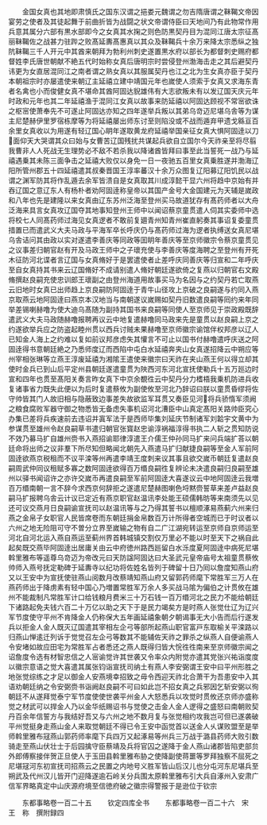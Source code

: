 <!-- { "loadSidebar": true } -->
　　金国女真也其地即肃慎氏之国东汉谓之挹娄元魏谓之勿吉隋唐谓之靺鞨文帝因宴劳之使者及其徒起舞于前曲折皆为战闘之状文帝谓侍臣曰天地间乃有此物常作用兵意其属分六部有黒水部即今之女真其水掬之则色防黒契丹目为混同江唐太宗征髙丽靺鞨佐之战甚力驻跸之败髙延夀髙惠真以其众及靺鞨兵十余万来降太宗悉纵之独阬靺鞨三千人开元中其酋来朝拜为勃利州刺史遂置黒水府以部长为都督刺史赐府都督姓李氏唐世朝献不絶五代时始称女真后唐明宗时尝侵登州渤海击走之其后避契丹讳更为女直居混同江之南者谓之熟女真以其服属契丹也江之北为生女真亦臣于契丹本朝祖宗时亦屡遣使来朝辽主延禧立建中靖国元年也嵗使人须索于女真又求海东青者名禽也小而俊健女真不堪命其酋阿固达貎雄伟有大志欲叛未有以发辽国天庆元年时政和元年也其二年延禧渔于混同江女真以故事来防延禧以阿固达顾视不常宻欲诛之枢宻使萧奉先不可遂止阿固达亦知之四年遂举兵叛以其弟乌竒迈尼堪乌舎等为谋主尼楚赫伊里罗宿栋摩等为将延禧屡出师东讨至则陷没或不战而遁弃甲遗戈緜亘百余里女真收以为用遂有轻辽国心眀年遂取黄龙府延禧举国亲征女真大惧阿固逹以刀面仰天大哭谓其众曰始与女曹苦辽国残扰共谋起兵欲自立国尔今天祚亲至将尽翦我曹非人人死战无生理势必不敌不若杀我以降诸酋皆拜曰事至此当誓死一战乃与延禧遇乗其未陈三面争击之延禧大败仅以身免一日一夜驰五百里女真乗胜遂并渤海辽阳所管州郡五十四延禧遣其叔秦晋国王淳率蕃汉十余万众图复辽阳募辽阳饥民以战谓之渊军防其将作乱遁去余军皆溃自是女真取其川成淳懿干显六州将趋中京始有并吞辽国之意辽东人有杨朴者劝阿固逹称皇帝以其国产金号大金国建元为天辅是嵗政和八年也先是建隆以来女真由辽东苏州泛海至登州买马故道犹存有髙药师者以大舟泛海来具言女真攻辽国夺其地事知登州王师中以闻诏蔡京童贯遣人伺其实委师中选将校七人同髙药师过海见女真逻者不敢前复廽青州知青州崔直躬奏其事诏复委童贯措置已而遣武义大夫马政与平海军卒长呼庆仍与髙药师过海为逻者执缚送女真尼堪乌舎诘问其由政以实对遂遣李善庆等同政等囬眀年善庆等至京师徽宗令蔡京童贯见之议事差归朝官赵有开及马政王师中之子瓌充使与李善庆等度海聘之至登州有开死木征防河北谍者言辽国与女真脩好于是罢遣使者止差呼庆同善庆等归宣和二年呼庆至自女真持其书来云辽国脩好不成请别遣人脩好朝廷遂欲倚之复燕以归朝官右文殿脩撰赵良嗣充使忠训郎王瓌副之由登州海道用故事买马为名因与之约契丹若亡取燕云旧地时女真已出师趋上京良嗣防阿固逹于青牛山径攻上京破之良嗣遂与约同入燕京取燕云地阿固逹曰燕京本汉地当与南朝遂议嵗赐如契丹旧数遣良嗣等囘约来年同举差锡喇赫噜为使大迪乌髙随为副持其国书来良嗣等同使人至京师见于崇政殿既辞遣武义大夫马政随赫噜报聘再议云中地复遣赫噜同马政来先是童贯以赵良嗣上京之约遂欲举兵应之防盗起睦州贯以西兵讨贼未果赫噜至京师徽宗谕馆伴权邦彦以辽人已知金人海上之约难以复如前议邦彦虑失其懽言不可止以国书付赫噜遣呼庆送之阿固逹得书意朝廷絶之乃悉师度辽而西陷中屯白水延禧奔夹山女真遂招降云中朔应等州宰相张琳等立燕王淳废延禧为湘隂王遣使来徽宗曰天祚在夹山燕王何以得立却其使时金兵已到山后平定州县朝廷遂遣童贯为陜西河东河北宣抚使勒兵十五万廵边时宣和四年也贯至髙阳关奏言昨女真下中京余覩徃云中契丹分力榰梧我乗机防进兵收复诸事省力既失此便以为后时复遣蔡攸为副使攸至河北乃辞诏曰朕以童贯昏缪将佐守帅皆其门人故旧相与隐蔽致边事差失故欲监军耳贯又奏臣见河将兵骄惰军须阙之粮食腐败军器守御之物悉皆无备虑失事机诏河北漕臣中山真定髙阳关路帅臣究心办集已差将兵疾速前去违诏并寘军法于是西师毕集刘延庆节制诸军刘韐宇文黄中为参谋贯至雄州令赵良嗣草书遣归朝官张寳赵忠谕淳祸福淳得书执二人斩之贯知防说不效乃募马扩自雄州赍书入燕招谕耶律淳遣王介儒王仲孙同马扩来问兵端扩荅以朝廷命将出师之议非羣下所尽知但略闻北朝先入燕遣马扩归献捷良嗣等至金人军前阿固逹欲燕京税租而不议平滦等州再遣李靖王度刺来议其事且欲交嵗币朝廷复遣赵良嗣周武仲同议租赋多寡之数阿固逹欲得百万缗良嗣徃复辨论未决遣良嗣归良嗣至雄州以驿书闻诏许之亦许交嵗币再遣良嗣至军前阿固逹大喜遂议云中地阿固逹云我増百万缗南朝一言不辞今求西京何辞拒之遂遣尼楚赫图喇色埒黙赍誓草来差卢益赵良嗣马扩报聘乌舎云计议已定近有燕京职官赵温讯李处能王硕儒韩昉等来南须先以见还可议交燕月日良嗣谕宣抚司以赵温讯等与之乃得其誓书以檀顺涿易燕蓟六州来归燕之金帛子女职官人民皆席卷而东朝廷捐金帛数百万计所得者空城而已于时议者以六州之地无险阻可守不曽分立界至嵗输之物有自二广江湖宛转运至京师自京师运至河北自河北运入燕自燕运至蓟州界首韩城镇交割仅万里必不能以时至天下之祸自此起矣既交燕毕阿固逹出居庸关由云中府徳州路西廵留白水泺度夏阿固逹中病死尼堪斡里雅布等遥尊乌竒迈为帝改元曰天防諡阿固达曰大圣武元皇帝庙号太祖童贯蔡攸帅师入燕号抚定勒碑于延夀寺以纪功将佐姓名皆列于碑留十日乃囘以詹度知燕山府又以王安中为宣抚使驻燕山阅数月改蔡靖知燕山府又留郭药师麾下常胜军三万人在燕药师出于降虏素有轻中国心乃増置常胜军万余人多买战马隂为偏伯之计贯攸在雄州不能裁制凡常胜军计口给钱粮月费米三十万石钱一百万缗河北之民力不能给朝廷下诸路起免夫钱六百二十万亿以助之天下于是民力竭矣方是时燕人张觉仕辽为辽兴军节度使守平州不肯降金人仍称保大五年画延禧象朝夕朝谒事无大小告而后行遂发兵以拒金人金人既灭辽国遣其宰相左企弓等部所起燕山职官富戸东取榆关平滦路以归燕山惮逺迁列诉于觉觉召左企弓等数其不能辅佐天祚之罪杀之纵燕人自便谕燕人令安堵如故应田宅为常胜军占者悉还之燕人既得归皆大恱徃徃南来至京师徽宗闻之诏詹度令选有材智忠信之人宻谕觉许其世袭又令率众内附觉亦遣其党张兴祐诣度度以徽宗意语之觉大喜遣其属张钧诣宣抚司纳土有燕人李安弼谓王安中曰平州形胜之地张觉综练之才足以御金人安燕境幸招致之毋令西迎天祚北合萧干为吾患安中入其语劝朝廷纳之令安弼赍书诣阙赵良嗣不可曰如此岂不招女真之兵邪因乞斩安弼以徇朝廷不从遂拜觉泰宁军节度使使世袭平州金人大怒悉兵以攻觉时贯攸还京师亦盛称觉之材武可以捍金人乃以金华纸赐诏书与觉使之击金人金人逻得之盛怒曰南朝败契丹百余年信誓方与我结好吾又与六州之地不数月复与张觉相约攻我岂可但已遂袭破平州觉挺身走燕山金人来取觉朝廷不得已令王安中函觉首以送金人乆谋败盟至是举师斡里雅布冦燕山郭药师率麾下兵四万又起涿易等州兵三万战于潞县药师大败引数骑走至燕山伏壮士于后园擒守臣蔡靖及兵将官囚之遂降于金人燕山诸郡皆陷吏部贠外郎傅察接伴贺正旦使人于玉田县斡里雅布胁之使降副使蒋噩等罗拜独察不屈死之尼堪冦河东初宣抚司招燕云之民置之内地号义胜军皆山后汉儿也分屯河东尼堪兵至朔武及代州汉儿皆开门迎降遂逾石岭关分兵围太原斡里雅布引大兵自涿州入安肃广信军界略真定中山庆源府境至信徳府破之徽宗得警报于是逊位于钦宗





　　东都事略卷一百二十五
　　钦定四库全书
　　东都事略卷一百二十六　宋　王　称　撰附録四
